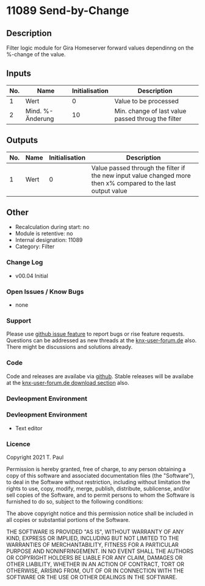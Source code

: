 # 11089 Send-by-Change

## Description 

Filter logic module for Gira Homeserver forward values dependinng on the %-change of the value.

## Inputs

| No. | Name | Initialisation | Description |
| --- | --- | --- | --- |
| 1 | Wert | 0 | Value to be processed |
| 2 | Mind. %-Änderung | 10 | Min. change of last value passed throug the filter |

## Outputs

| No. | Name | Initialisation | Description |
| --- | --- | --- | --- |
| 1 | Wert | 0 | Value passed through the filter if the new input value changed more then x% compared to the last output value |

## Other

- Recalculation during start: no
- Module is retentive: no
- Internal designation: 11089
- Category: Filter

### Change Log

- v00.04	Initial

### Open Issues / Know Bugs

- none

### Support

Please use [github issue feature](https://github.com/En3rGy/14108_tibber/issues) to report bugs or rise feature requests.
Questions can be addressed as new threads at the [knx-user-forum.de](https://knx-user-forum.de) also. There might be discussions and solutions already.


### Code

Code and releases are availabe via [github](https://github.com/En3rGy/11089_Send-by-Change). Stable releases will be availabe at the [knx-user-forum.de download section](https://service.knx-user-forum.de/?comm=download) also.

### Devleopment Environment

### Devleopment Environment

- Text editor


### Licence

Copyright 2021 T. Paul

Permission is hereby granted, free of charge, to any person obtaining a copy of this software and associated documentation files (the "Software"), to deal in the Software without restriction, including without limitation the rights to use, copy, modify, merge, publish, distribute, sublicense, and/or sell copies of the Software, and to permit persons to whom the Software is furnished to do so, subject to the following conditions:

The above copyright notice and this permission notice shall be included in all copies or substantial portions of the Software.

THE SOFTWARE IS PROVIDED "AS IS", WITHOUT WARRANTY OF ANY KIND, EXPRESS OR IMPLIED, INCLUDING BUT NOT LIMITED TO THE WARRANTIES OF MERCHANTABILITY, FITNESS FOR A PARTICULAR PURPOSE AND NONINFRINGEMENT. IN NO EVENT SHALL THE AUTHORS OR COPYRIGHT HOLDERS BE LIABLE FOR ANY CLAIM, DAMAGES OR OTHER LIABILITY, WHETHER IN AN ACTION OF CONTRACT, TORT OR OTHERWISE, ARISING FROM, OUT OF OR IN CONNECTION WITH THE SOFTWARE OR THE USE OR OTHER DEALINGS IN THE SOFTWARE.

